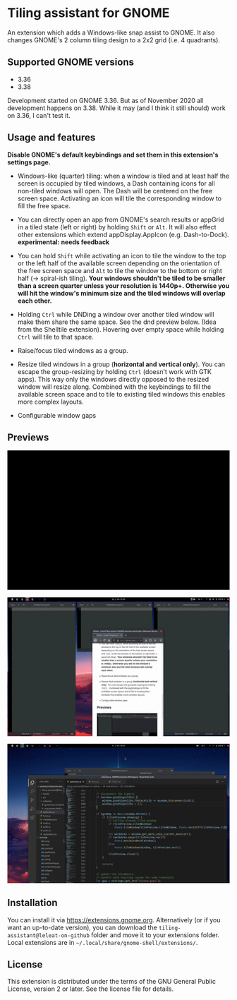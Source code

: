 # Tiling assistant for GNOME

An extension which adds a Windows-like snap assist to GNOME. It also changes GNOME's 2 column tiling design to a 2x2 grid (i.e. 4 quadrants).

## Supported GNOME versions

- 3.36
- 3.38

Development started on GNOME 3.36. But as of November 2020 all development happens on 3.38. While it may (and I think it still should) work on 3.36, I can't test it.

## Usage and features

**Disable GNOME's default keybindings and set them in this extension's settings page.**

- Windows-like (quarter) tiling: when a window is tiled and at least half the screen is occupied by tiled windows, a Dash containing icons for all non-tiled windows will open. The Dash will be centered on the free screen space. 
Activating an icon will tile the corresponding window to fill the free space.

- You can directly open an app from GNOME's search results or appGrid in a tiled state (left or right) by holding `Shift` or `Alt`. It will also effect other extensions which extend appDisplay.AppIcon (e.g. Dash-to-Dock). **experimental: needs feedback**

- You can hold `Shift` while activating an icon to tile the window to the top or the left half of the available screen depending on the orientation of the free screen space and `Alt` to tile the window to the bottom or right half (-> spiral-ish tiling). **Your windows shouldn't be tiled to be smaller than a screen quarter unless your resolution is 1440p+. Otherwise you will hit the window's minimum size and the tiled windows will overlap each other.**

- Holding `Ctrl` while DNDing a window over another tiled window will make them share the same space. See the dnd preview below. (Idea from the Shelltile extension). Hovering over empty space while holding `Ctrl` will tile to that space.

- Raise/focus tiled windows as a group.

- Resize tiled windows in a group (**horizontal and vertical only**). You can escape the group-resizing by holding `Ctrl` (doesn't work with GTK apps). This way only the windows directly opposed to the resized window will resize along. Combined with the keybindings to fill the available screen space and to tile to existing tiled windows this enables more complex layouts.

- Configurable window gaps

## Previews

![Preview](preview.gif)

![Preview_DND](preview_dnd.gif)

![Preview_SPIRAL](preview_spiral.gif)

## Installation

You can install it via https://extensions.gnome.org. Alternatively (or if you want an up-to-date version), you can download the `tiling-assistant@leleat-on-github` folder and move it to your extensions folder. Local extensions are in `~/.local/share/gnome-shell/extensions/`.

## License

This extension is distributed under the terms of the GNU General Public License, version 2 or later. See the license file for details.
